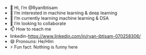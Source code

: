 - 👋 Hi, I’m @RyanIbtisam
- 👀 I’m interested in machine learning & deep learning
- 🌱 I’m currently learning machine learning & DSA
- 💞️ I’m looking to collaborate 
- 📫 How to reach me
- linkedin-https://www.linkedin.com/in/ryan-ibtisam-070258306/
- 😄 Pronouns: He/HIm
- ⚡ Fun fact: Nothing is funny here

<!---
RyanIbtisam/RyanIbtisam is a ✨ special ✨ repository because its `README.md` (this file) appears on your GitHub profile.
You can click the Preview link to take a look at your changes.
--->

